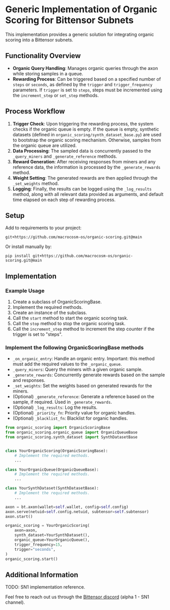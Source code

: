 # Generic Implementation of Organic Scoring for Bittensor Subnets

This implementation provides a generic solution for integrating organic scoring into a Bittensor subnets.

## Functionality Overview
- **Organic Query Handling**: Manages organic queries through the axon while storing samples in a queue.
- **Rewarding Process**: Can be triggered based on a specified number of `steps` or `seconds`,
as defined by the `trigger` and `trigger_frequency` parameters. If `trigger` is set to `steps`,
steps must be incremented using the `increment_step` or `set_step` methods.

## Process Workflow
1. **Trigger Check**: Upon triggering the rewarding process, the system checks if the organic queue is empty.
If the queue is empty, synthetic datasets (defined in `organic_scoring/synth_dataset_base.py`) are used to bootstrap
the organic scoring mechanism. Otherwise, samples from the organic queue are utilized.
2. **Data Processing**: The sampled data is concurrently passed to the `_query_miners` and `_generate_reference`
methods.
3. **Reward Generation**: After receiving responses from miners and any reference data, the information
is processed by the `_generate_rewards` method.
4. **Weight Setting**: The generated rewards are then applied through the `_set_weights` method.
5. **Logging**: Finally, the results can be logged using the `_log_results` method, along with all relevant data
provided as arguments, and default time elapsed on each step of rewarding process.


## Setup

Add to requirements to your project:
```shell
git+https://github.com/macrocosm-os/organic-scoring.git@main
```

Or install manually by:
```shell
pip install git+https://github.com/macrocosm-os/organic-scoring.git@main
```

## Implementation

### Example Usage
1. Create a subclass of OrganicScoringBase.
2. Implement the required methods.
3. Create an instance of the subclass.
4. Call the `start` method to start the organic scoring task.
5. Call the `stop` method to stop the organic scoring task.
6. Call the `increment_step` method to increment the step counter if the trigger is set to "steps".

### Implement the following OrganicScoringBase methods
- `_on_organic_entry`: Handle an organic entry.
    Important: this method must add the required values to the `_organic_queue`.
- `_query_miners`: Query the miners with a given organic sample.
- `_generate_rewards`: Concurrently generate rewards based on the sample and responses.
- `_set_weights`: Set the weights based on generated rewards for the miners.
- (Optional) `_generate_reference`: Generate a reference based on the sample, if required.
    Used in `_generate_rewards`.
- (Optional) `_log_results`: Log the results.
- (Optional) `_priority_fn`: Priority value for organic handles.
- (Optional) `_blacklist_fn`: Blacklist for organic handles.

```python
from organic_scoring import OrganicScoringBase
from organic_scoring.organic_queue import OrganicQueueBase
from organic_scoring.synth_dataset import SynthDatasetBase


class YourOrganicScoring(OrganicScoringBase):
    # Implement the required methods.
    ...

class YourOrganicQueue(OrganicQueueBase):
    # Implement the required methods.
    ...

class YourSynthDataset(SynthDatasetBase):
    # Implement the required methods.
    ...

axon = bt.axon(wallet=self.wallet, config=self.config)
axon.serve(netuid=self.config.netuid, subtensor=self.subtensor)
axon.start()

organic_scoring = YourOrganicScoring(
    axon=axon,
    synth_dataset=YourSynthDataset(),
    organic_queue=YourOrganicQueue(),
    trigger_frequency=15,
    trigger="seconds",
)
organic_scoring.start()
```


## Additional Information

TODO: SN1 implementation reference.

Feel free to reach out us through the [Bittensor discord](https://discord.gg/UqAxyhrf) (alpha 1 - SN1 channel).
